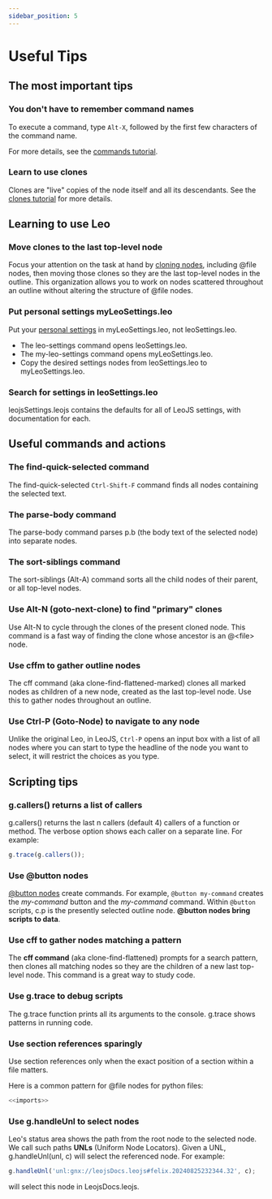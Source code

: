 ```yaml
---
sidebar_position: 5
---
```


# Useful Tips

## The most important tips

### You don't have to remember command names

To execute a command, type `Alt-X`, followed by the first few characters of the command name.

For more details, see the [commands tutorial](tutorial-basics.md#commands).

### Learn to use clones

Clones are "live" copies of the node itself and all its descendants.
See the [clones tutorial](tutorial-pim.md#clones) for more details.

## Learning to use Leo

### Move clones to the last top-level node

Focus your attention on the task at hand by [cloning nodes](tutorial-pim.md#clones), including
\@file nodes, then moving those clones so they are the last top-level nodes
in the outline. This organization allows you to work on nodes scattered
throughout an outline without altering the structure of @file nodes.

### Put personal settings myLeoSettings.leo

Put your [personal settings](../users-guide/customizing.md#specifying-settings) in myLeoSettings.leo, not leoSettings.leo.

- The leo-settings command opens leoSettings.leo.
- The my-leo-settings command opens myLeoSettings.leo.
- Copy the desired settings nodes from leoSettings.leo to myLeoSettings.leo.

### Search for settings in leoSettings.leo

leojsSettings.leojs contains the defaults for all of LeoJS settings, with
documentation for each.

## Useful commands and actions

### The find-quick-selected command

The find-quick-selected `Ctrl-Shift-F` command finds all nodes containing the selected text.

### The parse-body command

The parse-body command parses p.b (the body text of the selected node) into separate nodes.

### The sort-siblings command

The sort-siblings (Alt-A) command sorts all the child nodes of their parent, or all top-level nodes.

### Use Alt-N (goto-next-clone) to find "primary" clones

Use Alt-N to cycle through the clones of the present cloned node.
This command is a fast way of finding the clone whose ancestor is an @\<file\> node.

### Use cffm to gather outline nodes

The cff command (aka clone-find-flattened-marked) clones all marked nodes
as children of a new node, created as the last top-level node. Use this
to gather nodes throughout an outline.

### Use Ctrl-P (Goto-Node) to navigate to any node

Unlike the original Leo, in LeoJS, `Ctrl-P` opens an input box with a list of all nodes where you can start to type the headline of the node you want to select, it will restrict the choices as you type.

## Scripting tips

### g.callers() returns a list of callers

g.callers() returns the last n callers (default 4) callers of a function or
method. The verbose option shows each caller on a separate line. For
example:

```js
g.trace(g.callers());
```

### Use @button nodes

[@button nodes](tutorial-basics.md#button-and-command-nodes) create commands. For example, `@button my-command` creates
the _my-command_ button and the _my-command_ command. Within `@button`
scripts, c.p is the presently selected outline node.
**@button nodes bring scripts to data**.

### Use cff to gather nodes matching a pattern

The **cff command** (aka clone-find-flattened) prompts for a search pattern,
then clones all matching nodes so they are the children of a new last
top-level node. This command is a great way to study code.

### Use g.trace to debug scripts

The g.trace function prints all its arguments to the console. g.trace shows
patterns in running code.

### Use section references sparingly

Use section references only when the exact position of a section within a file matters. 

Here is a common pattern for @file nodes for python files:

```js
<<imports>>
```

### Use g.handleUnl to select nodes

Leo's status area shows the path from the root node to the selected node. We call such paths **UNLs** (Uniform Node Locators).  Given a UNL, g.handleUnl(unl, c) will select the referenced node.  For example:

```js
g.handleUnl('unl:gnx://leojsDocs.leojs#felix.20240825232344.32', c);
```

will select this node in LeojsDocs.leojs.
